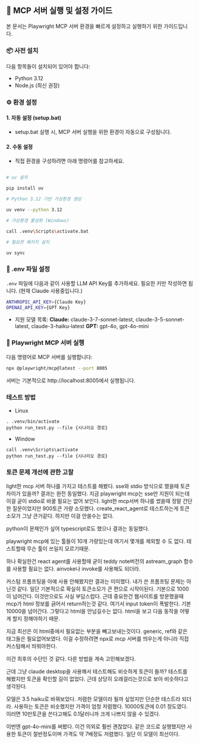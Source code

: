 ## 🚀 MCP 서버 실행 및 설정 가이드

본 문서는 Playwright MCP 서버 환경을 빠르게 설정하고 실행하기 위한 가이드입니다.

### 📦 사전 설치

다음 항목들이 설치되어 있어야 합니다:

- Python 3.12
- Node.js (최신 권장)

### ⚙️ 환경 설정

#### 1. 자동 설정 (setup.bat)

- setup.bat 실행 시, MCP 서버 실행을 위한 환경이 자동으로 구성됩니다.

#### 2. 수동 설정

- 직접 환경을 구성하려면 아래 명령어를 참고하세요.

```bash

# uv 설치

pip install uv

# Python 3.12 기반 가상환경 생성

uv venv --python 3.12

# 가상환경 활성화 (Windows)

call .venv\Scripts\activate.bat

# 필요한 패키지 설치

uv sync
```

### 🔐 .env 파일 설정

`.env` 파일에 다음과 같이 사용할 LLM API Key를 추가하세요.
필요한 키만 작성하면 됩니다. (현재 Claude 사용중입니다.)

```bash
ANTHROPIC_API_KEY={Claude Key}
OPENAI_API_KEY={GPT Key}
```

- 지원 모델 목록:
  **Claude:** claude-3-7-sonnet-latest, claude-3-5-sonnet-latest, claude-3-haiku-latest
  **GPT:** gpt-4o, gpt-4o-mini

### 🧪 Playwright MCP 서버 실행

다음 명령어로 MCP 서버를 실행합니다:

```bash
npx @playwright/mcp@latest --port 8005
```

서버는 기본적으로 http://localhost:8005에서 실행됩니다.

### 테스트 방법

- Linux

```
. .venv/bin/activate
python run_test.py --file {시나리오 경로}
```

- Window

```
call .venv\Scripts\activate
python run_test.py --file {시나리오 경로}
```

### 토큰 문제 개선에 관한 고찰

light한 mcp 서버 하나를 가지고 테스트를 해봤다.
sse와 stdio 방식으로 했을때 토큰차이가 있을까? 결과는 완전 동일했다.
지금 playwright mcp는 sse만 지원이 되는데 이걸 굳이 stdio로 바꿀 필요는 없어 보인다.
light한 mcp서버 하나를 썼을때 정말 간단한 질문이었지만 900토큰 가량 소모했다.
create_react_agent로 테스트하는게 토큰소모가 그냥 큰거같다.
하지만 이걸 안쓸수는 없다.

python이 문제인가 싶어 typescript로도 했으나 결과는 동일했다.

playwright mcp에 있는 툴들이 10개 가량있는데 여기서 몇개를 제외할 수 도 없다. 테스트할때 무슨 툴이 쓰일지 모르기때문.

하나 확실한건 react agent를 사용할때 굳이 teddy note버전의 astream_graph 함수를 사용할 필요는 없다.
ainvoke나 invoke를 사용해도 되더라.

커스텀 프롬프팅을 아예 사용 안해봤지만 결과는 미미했다.
내가 쓴 프롬프팅 문제는 아닌것 같다.
일단 기본적으로 확실히 토큰소모가 큰 편으로 시작이된다. 기본으로 1000이 넘어간다. 이것만으로도 사실 부담스럽다.
근데 중요한건 웹사이트를 방문했을때 mcp가 html 정보를 긁어서 return하는것 같다.
여기서 input token이 폭발한다.
기본 10000을 넘어간다.
그렇다고 html을 안넘길수는 없다. html을 보고 다음 동작을 어떻게 할지 정해야하기 때문.

지금 최선은 이 html중에서 필요없는 부분을 빼고보내는것이다.
generic, ref와 같은 태그들은 필요없어보였다.
이걸 수정하려면 npx로 mcp 서버를 띄우는게 아니라 직접 커스텀해서 띄워야한다.

이건 최후의 수단인 것 같다. 다른 방법을 계속 고민해보겠다.

근데 그냥 claude desktop을 사용해서 테스트해도 비슷하게 토큰이 들까?
테스트를 해봤지만 토큰을 확인할 길이 없었다.
근데 상당히 오래걸리는것으로 보아 비슷하다고 생각된다.

모델은 3.5 haiku로 바꿔보았다.
저렴한 모델이라 될까 싶었지만 단순한 테스트라 되더라.
사용하는 토큰은 비슷했지만 가격이 엄청 저렴했다.
10000토큰에 0.01 정도였다.
이러면 10만토큰을 쓴다고해도 0.1달러니까 크게 나쁘지 않을 수 있겠다.

이번엔 gpt-4o-mini를 써봤다.
이건 의외로 훨씬 괜찮았다.
같은 코드로 실행했지만 사용한 토큰이 절반정도이며 가격도 약 7배정도 저렴했다.
일단 이 모델이 최선이다.
